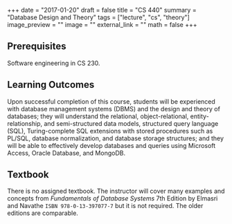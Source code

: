 +++
date = "2017-01-20"
draft = false
title = "CS 440"
summary = "Database Design and Theory"
tags = ["lecture", "cs", "theory"]
image_preview = ""
image = ""
external_link = ""
math = false
+++

## Prerequisites

Software engineering in CS 230.

## Learning Outcomes

Upon successful completion of this course, students will be experienced with database management systems (DBMS) and the design and theory of databases; they will understand the relational, object-relational, entity-relationship, and semi-structured data models, structured query language (SQL), Turing-complete SQL extensions with stored procedures such as PL/SQL, database normalization, and database storage structures; and they will be able to effectively develop databases and queries using Microsoft Access, Oracle Database, and MongoDB.

## Textbook

There is no assigned textbook. The instructor will cover many examples and concepts from _Fundamentals of Database Systems_ 7th Edition by Elmasri and Navathe `ISBN 978-0-13-397077-7` but it is not required. The older editions are comparable.

